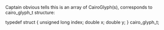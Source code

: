 Captain obvious tells this is an array of CairoGlyph(s),corresponds to cairo_glyph_t structure:typedef struct {    unsigned long        index;    double               x;    double               y;} cairo_glyph_t;
